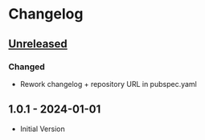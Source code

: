 # Changelog

## [Unreleased]

### Changed

- Rework changelog + repository URL in pubspec.yaml

## 1.0.1 - 2024-01-01

- Initial Version

[Unreleased]: https://github.com/inlavigo/gg_time_controller/compare/1.0.1...HEAD

